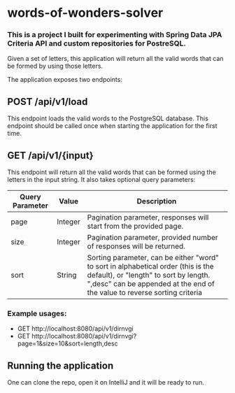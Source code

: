 # words-of-wonders-solver

### This is a project I built for experimenting with Spring Data JPA Criteria API and custom repositories for PostreSQL.

Given a set of letters, this application will return all the valid words that can be formed by using those letters.

The application exposes two endpoints:

## POST /api/v1/load

This endpoint loads the valid words to the PostgreSQL database. This endpoint should be called once when starting the application for the first time.

## GET /api/v1/{input}

This endpoint will return all the valid words that can be formed using the letters in the input string. It also takes optional query parameters:

| Query Parameter | Value | Description |
| -------- | -------- | -------- |
| page    | Integer | Pagination parameter, responses will start from the provided page. |
| size    | Integer | Pagination parameter, provided number of responses will be returned. |
| sort    | String  | Sorting parameter, can be either "word" to sort in alphabetical order (this is the default), or "length" to sort by length. ",desc" can be appended at the end of the value to reverse sorting criteria |

### Example usages:

* GET http://localhost:8080/api/v1/dirnvgi
* GET http://localhost:8080/api/v1/dirnvgi?page=1&size=10&sort=length,desc

## Running the application

One can clone the repo, open it on IntelliJ and it will be ready to run.

